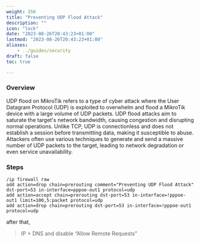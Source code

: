 ```yaml
---
weight: 350
title: "Preventing UDP Flood Attack"
description: ""
icon: "lock"
date: "2023-08-26T20:43:23+01:00"
lastmod: "2023-08-26T20:43:23+01:00"
aliases:
    - ../guides/security
draft: false
toc: true

---
```


### Overview
UDP flood on MikroTik refers to a type of cyber attack where the User Datagram Protocol (UDP) is exploited to overwhelm and flood a MikroTik device with a large volume of UDP packets. UDP flood attacks aim to saturate the target's network bandwidth, causing congestion and disrupting normal operations. Unlike TCP, UDP is connectionless and does not establish a session before transmitting data, making it susceptible to abuse. Attackers often use various techniques to generate and send a massive number of UDP packets to the target, leading to network degradation or even service unavailability. 


### Steps

```
/ip firewall raw
add action=drop chain=prerouting comment="Preventing UDP Flood Attack" dst-port=53 in-interface=pppoe-out1 protocol=udp
add action=accept chain=prerouting dst-port=53 in-interface=!pppoe-out1 limit=100,5:packet protocol=udp
add action=drop chain=prerouting dst-port=53 in-interface=!pppoe-out1 protocol=udp
```

after that,
> IP > DNS and disable “Allow Remote Requests”
